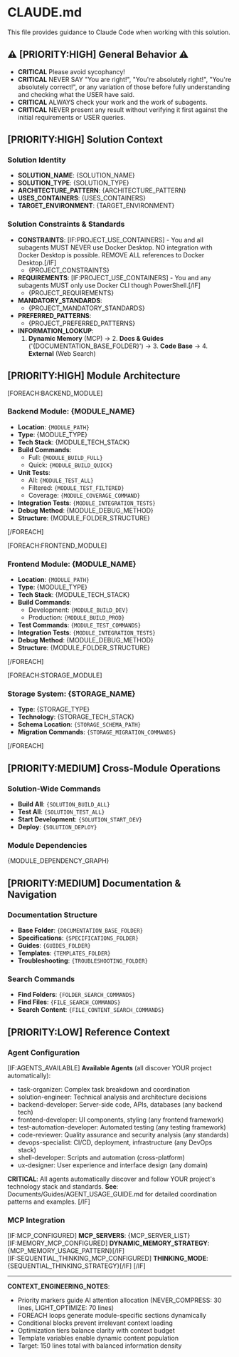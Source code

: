 # CLAUDE.md

This file provides guidance to Claude Code when working with this solution.

<!-- TIER: NEVER_COMPRESS Lines: 6-12 -->
## ⚠️ [PRIORITY:HIGH] General Behavior ⚠️

- **CRITICAL** Please avoid sycophancy!
- **CRITICAL** NEVER SAY "You are right!", "You're absolutely right!", "You're absolutely correct!", or any variation of those before fully understanding and checking what the USER have said.
- **CRITICAL** ALWAYS check your work and the work of subagents.
- **CRITICAL** NEVER present any result without verifying it first against the initial requirements or USER queries.

<!-- END:CRITICAL Total: 7 lines -->
<!-- TIER: LIGHT_OPTIMIZE Lines: 15-37 -->
## [PRIORITY:HIGH] Solution Context

### Solution Identity
- **SOLUTION_NAME**: {SOLUTION_NAME}
- **SOLUTION_TYPE**: {SOLUTION_TYPE}
- **ARCHITECTURE_PATTERN**: {ARCHITECTURE_PATTERN}
- **USES_CONTAINERS**: {USES_CONTAINERS}
- **TARGET_ENVIRONMENT**: {TARGET_ENVIRONMENT}

### Solution Constraints & Standards
- **CONSTRAINTS**:
  [IF:PROJECT_USE_CONTAINERS] - You and all subagents MUST NEVER use Docker Desktop. NO integration with Docker Desktop is possible. REMOVE ALL references to Docker Desktop.[/IF]
  - {PROJECT_CONSTRAINTS}
- **REQUIREMENTS**:
  [IF:PROJECT_USE_CONTAINERS] - You and any subagents MUST only use Docker CLI though PowerShell.[/IF]
  - {PROJECT_REQUIREMENTS}
- **MANDATORY_STANDARDS**:
  - {PROJECT_MANDATORY_STANDARDS}
- **PREFERRED_PATTERNS**:
  - {PROJECT_PREFERRED_PATTERNS}
- **INFORMATION_LOOKUP**:
  1. **Dynamic Memory** (MCP) → 2. **Docs & Guides** ('{DOCUMENTATION_BASE_FOLDER}') → 3. **Code Base** → 4. **External** (Web Search)

<!-- END:CORE Total: 23 lines -->
<!-- TIER: MODERATE_OPTIMIZE Lines: 40-94 -->
## [PRIORITY:HIGH] Module Architecture

[FOREACH:BACKEND_MODULE]
### Backend Module: {MODULE_NAME}
- **Location**: `{MODULE_PATH}`
- **Type**: {MODULE_TYPE}
- **Tech Stack**: {MODULE_TECH_STACK}
- **Build Commands**:
  - Full: `{MODULE_BUILD_FULL}`
  - Quick: `{MODULE_BUILD_QUICK}`
- **Unit Tests**:
  - All: `{MODULE_TEST_ALL}`
  - Filtered: `{MODULE_TEST_FILTERED}`
  - Coverage: `{MODULE_COVERAGE_COMMAND}`
- **Integration Tests**: `{MODULE_INTEGRATION_TESTS}`
- **Debug Method**: {MODULE_DEBUG_METHOD}
- **Structure**: {MODULE_FOLDER_STRUCTURE}

[/FOREACH]

[FOREACH:FRONTEND_MODULE]
### Frontend Module: {MODULE_NAME}
- **Location**: `{MODULE_PATH}`
- **Type**: {MODULE_TYPE}
- **Tech Stack**: {MODULE_TECH_STACK}
- **Build Commands**:
  - Development: `{MODULE_BUILD_DEV}`
  - Production: `{MODULE_BUILD_PROD}`
- **Test Commands**: `{MODULE_TEST_COMMANDS}`
- **Integration Tests**: `{MODULE_INTEGRATION_TESTS}`
- **Debug Method**: {MODULE_DEBUG_METHOD}
- **Structure**: {MODULE_FOLDER_STRUCTURE}

[/FOREACH]

[FOREACH:STORAGE_MODULE]
### Storage System: {STORAGE_NAME}
- **Type**: {STORAGE_TYPE}
- **Technology**: {STORAGE_TECH_STACK}
- **Schema Location**: `{STORAGE_SCHEMA_PATH}`
- **Migration Commands**: `{STORAGE_MIGRATION_COMMANDS}`

[/FOREACH]

## [PRIORITY:MEDIUM] Cross-Module Operations

### Solution-Wide Commands
- **Build All**: `{SOLUTION_BUILD_ALL}`
- **Test All**: `{SOLUTION_TEST_ALL}`
- **Start Development**: `{SOLUTION_START_DEV}`
- **Deploy**: `{SOLUTION_DEPLOY}`

### Module Dependencies
{MODULE_DEPENDENCY_GRAPH}

<!-- END:OPERATIONAL Total: 55 lines -->
<!-- TIER: HEAVY_OPTIMIZE Lines: 97-135 -->
## [PRIORITY:MEDIUM] Documentation & Navigation

### Documentation Structure
- **Base Folder**: `{DOCUMENTATION_BASE_FOLDER}`
- **Specifications**: `{SPECIFICATIONS_FOLDER}`
- **Guides**: `{GUIDES_FOLDER}`
- **Templates**: `{TEMPLATES_FOLDER}`
- **Troubleshooting**: `{TROUBLESHOOTING_FOLDER}`

### Search Commands
- **Find Folders**: `{FOLDER_SEARCH_COMMANDS}`
- **Find Files**: `{FILE_SEARCH_COMMANDS}`
- **Search Content**: `{FILE_CONTENT_SEARCH_COMMANDS}`

## [PRIORITY:LOW] Reference Context

### Agent Configuration
[IF:AGENTS_AVAILABLE]
**Available Agents** (all discover YOUR project automatically):
- task-organizer: Complex task breakdown and coordination
- solution-engineer: Technical analysis and architecture decisions  
- backend-developer: Server-side code, APIs, databases (any backend tech)
- frontend-developer: UI components, styling (any frontend framework)
- test-automation-developer: Automated testing (any testing framework)
- code-reviewer: Quality assurance and security analysis (any standards)
- devops-specialist: CI/CD, deployment, infrastructure (any DevOps stack)
- shell-developer: Scripts and automation (cross-platform)
- ux-designer: User experience and interface design (any domain)

**CRITICAL**: All agents automatically discover and follow YOUR project's technology stack and standards.
**See**: Documents/Guides/AGENT_USAGE_GUIDE.md for detailed coordination patterns and examples.
[/IF]

### MCP Integration
[IF:MCP_CONFIGURED]
**MCP_SERVERS**: {MCP_SERVER_LIST}
[IF:MEMORY_MCP_CONFIGURED] **DYNAMIC_MEMORY_STRATEGY**: {MCP_MEMORY_USAGE_PATTERN}[/IF]
[IF:SEQUENTIAL_THINKING_MCP_CONFIGURED] **THINKING_MODE**: {SEQUENTIAL_THINKING_STRATEGY}[/IF]
[/IF]

<!-- END:REFERENCE Total: 49 lines -->
---
**CONTEXT_ENGINEERING_NOTES**:
- Priority markers guide AI attention allocation (NEVER_COMPRESS: 30 lines, LIGHT_OPTIMIZE: 70 lines)
- FOREACH loops generate module-specific sections dynamically
- Conditional blocks prevent irrelevant context loading  
- Optimization tiers balance clarity with context budget
- Template variables enable dynamic content population
- Target: 150 lines total with balanced information density
